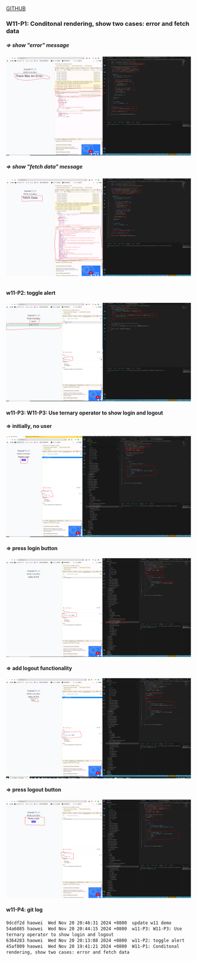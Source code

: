 [GITHUB](https://github.com/haowei212410061/1131-wp1-demo-61)

### W11-P1: Conditonal rendering, show two cases: error and fetch data

##### => show "error" message

![](w11-p1-1.png)

##### => show "fetch data" message

![](w11-p1-2.png)

```

```

#### w11-P2: toggle alert

![](w11-p2.png)

#### w11-P3: W11-P3: Use ternary operator to show login and logout

#### => initially, no user

![](w11-p3-1.png)

#### => press login button

![](w11-p3-2.png)

#### => add logout functionality

![](w11-p3-3.png)

#### => press logout button

![](w11-p3-4.png)

#### w11-P4: git log

```
9dcdf2d haowei  Wed Nov 20 20:46:31 2024 +0800  update w11 demo
54a6085 haowei  Wed Nov 20 20:44:15 2024 +0800  w11-P3: W11-P3: Use ternary operator to show login and logout
6364283 haowei  Wed Nov 20 20:13:08 2024 +0800  w11-P2: toggle alert
45af809 haowei  Wed Nov 20 19:41:21 2024 +0800  W11-P1: Conditonal rendering, show two cases: error and fetch data
```
